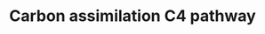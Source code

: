 ---
annotations:
- type: Pathway Ontology
  value: carbon fixation pathway
authors:
- Pjaiswal
- AlexanderPico
- Khanspers
- MaintBot
- Mkutmon
description: C4 carbon fixation is the CO2 fixation mechanism used by the maize plant
  which harbors a kranz anatomy in its leaves. In maize it is carried out in two types
  of cells namely the mesophyll cell where Carbonic anhydrase fixes diffused CO2 to
  HCO3 and the enzyme PEP carboxylase converts HCO3 into oxaloacetic acid. Malate
  dehydrogenase catalyzes the conversion of oxaloacetic acid into malate in the mesophyll
  chloroplast. Malate is transported to the bundle sheath cell cytoplasm followed
  by the bundle sheath chloroplast where it is broken down into pyruvate and the CO2.
  This CO2 molecule is now fixed into 3-phosphoglycerate molecule by the active Rubisco
  enzyme. This process is different from the C3-carbon assimilation in rice which
  occurs only in the bundle sheath cells.
last-edited: 2019-09-17
organisms:
- Zea mays
redirect_from:
- /index.php/Pathway:WP1493
- /instance/WP1493
schema-jsonld:
- '@context': https://schema.org/
  '@id': https://wikipathways.github.io/pathways/WP1493.html
  '@type': Dataset
  creator:
    '@type': Organization
    name: WikiPathways
  description: C4 carbon fixation is the CO2 fixation mechanism used by the maize
    plant which harbors a kranz anatomy in its leaves. In maize it is carried out
    in two types of cells namely the mesophyll cell where Carbonic anhydrase fixes
    diffused CO2 to HCO3 and the enzyme PEP carboxylase converts HCO3 into oxaloacetic
    acid. Malate dehydrogenase catalyzes the conversion of oxaloacetic acid into malate
    in the mesophyll chloroplast. Malate is transported to the bundle sheath cell
    cytoplasm followed by the bundle sheath chloroplast where it is broken down into
    pyruvate and the CO2. This CO2 molecule is now fixed into 3-phosphoglycerate molecule
    by the active Rubisco enzyme. This process is different from the C3-carbon assimilation
    in rice which occurs only in the bundle sheath cells.
  keywords:
  - GRMZM2G039723
  - Carbonic anhydrase
  - GRMZM2G026807
  - GRMZM2G083841
  - 1,3-diphosphateglycerate
  - GRMZM2G138258
  - 'Phosphoribulokinase '
  - phosphoenolpyruvate carboxykinase (ATP)
  - Phosphoenolpyruvate
  - Transketolase
  - D-ribulose-5-phosphate
  - Ribulose-bisphosphate carboxylase
  - GPT
  - Active Pyruvate, phosphate dikinase
  - PPi
  - Aldolase
  - Triosephosphate isomerase
  - Rubisco activase
  - GRMZM2G113033
  - RBCL
  - 3-phosphoglycerate
  - GRMZM2G011507
  - GRMZM2G046284
  - GRMZM2G001696
  - GRMZM2G013900
  - 2-oxoglutarate/malate translocator
  - Aspartate aminotransferase
  - GRMZM2G166424
  - GRMZM2G030784
  - D-glyceraldehyde-3-phosphate
  - MEP1
  - GRMZM2G083016
  - L-Aspartate
  - H+
  - L-Glutamate
  - GRMZM2G051630
  - D-fructose-1,6-phosphate
  - GRMZM2G104070
  - GRMZM2G127591
  - GRMZM2G092678
  - GRMZM2G094165
  - GRMZM2G178960
  - Mg2+
  - GRMZM2G018177
  - GRMZM2G077222
  - GRMZM2G066413
  - GRMZM2G129513
  - Oxaloacetic acid
  - GRMZM2G033208
  - AC147602.5_FG003
  - GRMZM2G162529
  - Inactive Pyruvate, phosphate dikinase
  - D-erythrose-4-phosphate
  - GRMZM2G469150
  - H2O
  - GRMZM2G348512
  - MEP3
  - AMP
  - GRMZM2G162282
  - D-fructose-6-phosphate
  - Malate dehydrogenase (NADP)
  - CO2
  - GRMZM2G026024
  - GRMZM2G337113
  - GRMZM2G095287
  - Phosphoenol Pyruvate (PEP) Carboxylase
  - GRMZM2G162200
  - NADP
  - Pyruvate
  - ATP/ADP translocator
  - dihydroxy-acetone-phosphate
  - NAD(P)-dependent Glyceraldehyde-3-phosphate dehydrogenase
  - GRMZM2G002807
  - GRMZM2G155253
  - ADP
  - PO4
  - fructose 1,6-bisphosphatase
  - GRMZM2G414528
  - PPDK-regulatory protein
  - GRMZM2G098520
  - Pi-triose phosphate antiporter
  - GRMZM2G039345
  - D-xylulose-5-phosphate
  - Malate
  - HCO3
  - GRMZM2G359038
  - 'Ribulose phosphate 3-epimerase '
  - GRMZM2G097457
  - ATP
  - 2-Ketoglutaric acid
  - GRMZM2G134544
  - Phosphoenolpyruvate transporter
  - GRMZM2G146677
  - GRMZM2G305851
  - D-ribose-5-phosphate
  - D-ribulose-1,5-bisphosphate
  - GRMZM2G085019
  - GRMZM2G121878
  - fructose-bisphosphate aldolase
  - Ribose-5-phosphate isomerase
  - NADPH
  - 'Sedoheptulose 1,7-bisphosphatase '
  - Phosphoglycerate kinase
  - GRMZM2G109708
  - NADP-malic enzyme
  - GRMZM2G007263
  - GRMZM2G042146
  - D-sedoheptulose-7-phosphate
  - GRMZM2G122479
  - GRMZM2G174107
  - D-sedophetulose-1,7-bisphosphate
  - GRMZM2G071423
  - GRMZM2G306732
  license: CC0
  name: Carbon assimilation C4 pathway
seo: CreativeWork
title: Carbon assimilation C4 pathway
wpid: WP1493
---
